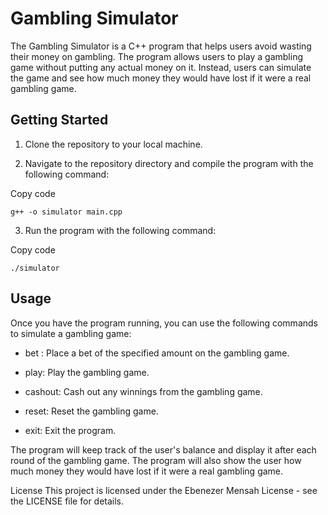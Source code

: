 # Gambling Simulator
The Gambling Simulator is a C++ program that helps users avoid wasting their money on gambling. The program allows users to play a gambling game without putting any actual money on it. Instead, users can simulate the game and see how much money they would have lost if it were a real gambling game.

## Getting Started

1. Clone the repository to your local machine.

2. Navigate to the repository directory and compile the program with the following command:


Copy code
```
g++ -o simulator main.cpp
```



3. Run the program with the following command:


Copy code
```
./simulator

```


## Usage
Once you have the program running, you can use the following commands to simulate a gambling game:

- bet <amount>: Place a bet of the specified amount on the gambling game.

- play: Play the gambling game.

- cashout: Cash out any winnings from the gambling game.

- reset: Reset the gambling game.

- exit: Exit the program.

The program will keep track of the user's balance and display it after each round of the gambling game. The program will also show the user how much money they would have lost if it were a real gambling game.

License
This project is licensed under the Ebenezer Mensah License - see the LICENSE file for details.